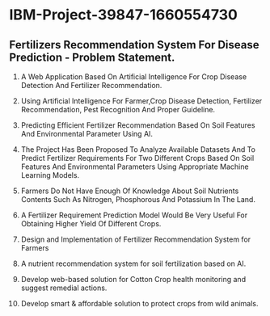 # IBM-Project-39847-1660554730

## Fertilizers Recommendation System For Disease Prediction - Problem Statement. 
 
1. A Web Application Based On Artificial Intelligence For Crop Disease Detection And Fertilizer Recommendation.

2. Using Artificial Intelligence For Farmer,Crop Disease Detection, Fertilizer Recommendation, Pest Recognition And Proper Guideline.

3. Predicting Efficient Fertilizer Recommendation Based On Soil Features And Environmental Parameter Using AI.

4. The Project Has Been Proposed To Analyze Available Datasets And To Predict Fertilizer Requirements For Two Different Crops Based On Soil Features And Environmental Parameters Using Appropriate Machine Learning Models.

5. Farmers Do Not Have Enough Of Knowledge About Soil Nutrients Contents Such As Nitrogen, Phosphorous And Potassium In The Land.

6. A Fertilizer Requirement Prediction Model Would Be Very Useful For Obtaining Higher Yield Of Different Crops.

7. Design and Implementation of Fertilizer Recommendation System for Farmers

8. A nutrient recommendation system for soil fertilization based on AI.

9. Develop web-based solution for Cotton Crop health monitoring and suggest remedial actions. 

10. Develop smart & affordable solution to protect crops from wild animals.
